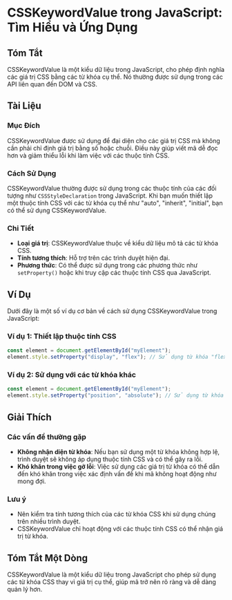 <!--
Meta Description: # CSSKeywordValue trong JavaScript: Tìm Hiểu và Ứng Dụng ## Tóm Tắt CSSKeywordValue là một kiểu dữ liệu trong JavaScript, cho phép định nghĩa các giá ...
Meta Keywords: các, dụng, css, khóa, trong
-->

# CSSKeywordValue trong JavaScript: Tìm Hiểu và Ứng Dụng

## Tóm Tắt
CSSKeywordValue là một kiểu dữ liệu trong JavaScript, cho phép định nghĩa các giá trị CSS bằng các từ khóa cụ thể. Nó thường được sử dụng trong các API liên quan đến DOM và CSS.

## Tài Liệu
### Mục Đích
CSSKeywordValue được sử dụng để đại diện cho các giá trị CSS mà không cần phải chỉ định giá trị bằng số hoặc chuỗi. Điều này giúp viết mã dễ đọc hơn và giảm thiểu lỗi khi làm việc với các thuộc tính CSS.

### Cách Sử Dụng
CSSKeywordValue thường được sử dụng trong các thuộc tính của các đối tượng như `CSSStyleDeclaration` trong JavaScript. Khi bạn muốn thiết lập một thuộc tính CSS với các từ khóa cụ thể như "auto", "inherit", "initial", bạn có thể sử dụng CSSKeywordValue.

### Chi Tiết
- **Loại giá trị**: CSSKeywordValue thuộc về kiểu dữ liệu mô tả các từ khóa CSS.
- **Tính tương thích**: Hỗ trợ trên các trình duyệt hiện đại.
- **Phương thức**: Có thể được sử dụng trong các phương thức như `setProperty()` hoặc khi truy cập các thuộc tính CSS qua JavaScript.

## Ví Dụ
Dưới đây là một số ví dụ cơ bản về cách sử dụng CSSKeywordValue trong JavaScript:

### Ví dụ 1: Thiết lập thuộc tính CSS
```javascript
const element = document.getElementById("myElement");
element.style.setProperty("display", "flex"); // Sử dụng từ khóa "flex"
```

### Ví dụ 2: Sử dụng với các từ khóa khác
```javascript
const element = document.getElementById("myElement");
element.style.setProperty("position", "absolute"); // Sử dụng từ khóa "absolute"
```

## Giải Thích
### Các vấn đề thường gặp
- **Không nhận diện từ khóa**: Nếu bạn sử dụng một từ khóa không hợp lệ, trình duyệt sẽ không áp dụng thuộc tính CSS và có thể gây ra lỗi.
- **Khó khăn trong việc gỡ lỗi**: Việc sử dụng các giá trị từ khóa có thể dẫn đến khó khăn trong việc xác định vấn đề khi mã không hoạt động như mong đợi.

### Lưu ý
- Nên kiểm tra tính tương thích của các từ khóa CSS khi sử dụng chúng trên nhiều trình duyệt.
- CSSKeywordValue chỉ hoạt động với các thuộc tính CSS có thể nhận giá trị từ khóa.

## Tóm Tắt Một Dòng
CSSKeywordValue là một kiểu dữ liệu trong JavaScript cho phép sử dụng các từ khóa CSS thay vì giá trị cụ thể, giúp mã trở nên rõ ràng và dễ dàng quản lý hơn.